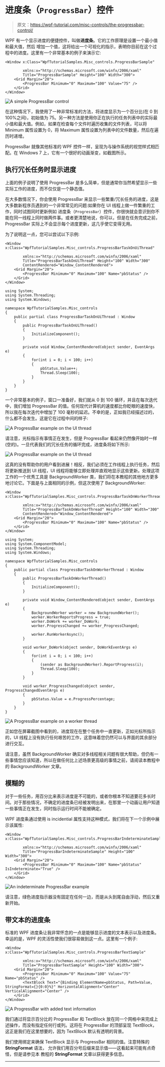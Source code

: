 # 进度条（`ProgressBar`）控件

> 原文：<https://wpf-tutorial.com/misc-controls/the-progressbar-control/>

WPF 有一个显示进度的便捷控件，叫做**进度条**。它的工作原理是设置一个最小值和最大值，然后 增加一个值，这将给出一个可视化的指示，表明你目前在这个过程中的进度。这里有一个非常基本的例子来演示它:

```
<Window x:Class="WpfTutorialSamples.Misc_controls.ProgressBarSample"

        xmlns:x="http://schemas.microsoft.com/winfx/2006/xaml"
        Title="ProgressBarSample" Height="100" Width="300">
    <Grid Margin="20">
        <ProgressBar Minimum="0" Maximum="100" Value="75" />
    </Grid>
</Window>
```

![](img/647046b472e86c7d91f2a1bcea558742.png "A simple ProgressBar control")

在这种情况下，我使用了一种非常标准的方法，将进度显示为一个百分比(在 0 到 100%之间)，初始值为 75。另一种方法是使用你正在执行的任务列表中的实际最小值和最大值。例如，如果在检查每个文件时遍历收集的文件列表，可以将 Minimum 属性设置为 0，将 Maximum 属性设置为列表中的文件数量，然后在遍历时递增。

ProgressBar 就像其他标准的 WPF 控件一样，呈现为与操作系统的视觉样式相匹配。在 Windows 7 上，它有一个很好的动画渐变，如截图所示。

## 执行冗长任务时显示进度

<input type="hidden" name="IL_IN_ARTICLE">

上面的例子说明了使用 ProgressBar 是多么简单，但是通常你当然希望显示一些实际工作的进度，而不仅仅是一个静态值。

在大多数情况下，你会使用 ProgressBar 来显示一些繁重/冗长任务的进度，这是大多数新程序员遇到的一个非常常见的问题:如果你在 UI 线程上做一件繁重的工作，同时试图同时更新例如 进度条（`ProgressBar`）控件，你很快就会意识到你不能在同一线程上同时做两件事。或者更清楚地说，你可以，但是在任务完成之前，ProgressBar 实际上不会显示每个进度更新，这几乎使它变得无用。

为了说明这一点，您可以尝试以下示例:

```
<Window x:Class="WpfTutorialSamples.Misc_controls.ProgressBarTaskOnUiThread"

        xmlns:x="http://schemas.microsoft.com/winfx/2006/xaml"
        Title="ProgressBarTaskOnUiThread" Height="100" Width="300"
        ContentRendered="Window_ContentRendered">
    <Grid Margin="20">
        <ProgressBar Minimum="0" Maximum="100" Name="pbStatus" />
    </Grid>
</Window>
```

```
using System;
using System.Threading;
using System.Windows;

namespace WpfTutorialSamples.Misc_controls
{
	public partial class ProgressBarTaskOnUiThread : Window
	{
		public ProgressBarTaskOnUiThread()
		{
			InitializeComponent();
		}

		private void Window_ContentRendered(object sender, EventArgs e)
		{
			for(int i = 0; i < 100; i++)
			{
				pbStatus.Value++;
				Thread.Sleep(100);
			}
		}
	}
}
```

一个非常基本的例子，窗口一准备好，我们就从 0 到 100 循环，并且在每次迭代中，我们增加 ProgressBar 的值。任何现代计算机的速度都比你眨眼的速度快，所以我在每次迭代中增加了 100 毫秒的延迟。不幸的是，正如我已经描述过的，什么都不会发生。这是它在过程中间的样子:

![](img/43ec7b84291034ca3abba16f1c1dcdac.png "A ProgressBar example on the UI thread")

请注意，光标指示有事情正在发生，但是 ProgressBar 看起来仍然像开始时一样(空的)。一旦代表我们的冗长任务的循环完成，进度条将如下所示:

![](img/5e4146c474808825a06afcb0dfbb3605.png "A ProgressBar example on the UI thread")

这真的没有帮助你的用户看到进展！相反，我们必须在工作线程上执行任务，然后将更新推送到 UI 线程，UI 线程将能够立即处理并直观地显示这些更新。处理这项工作的一个优秀工具是 BackgroundWorker 类，我们将在本教程的其他地方更多地讨论它。下面是与上面相同的示例，但这次使用了 BackgroundWorker:

```
<Window x:Class="WpfTutorialSamples.Misc_controls.ProgressBarTaskOnWorkerThread"

        xmlns:x="http://schemas.microsoft.com/winfx/2006/xaml"
        Title="ProgressBarTaskOnWorkerThread" Height="100" Width="300"
        ContentRendered="Window_ContentRendered">
    <Grid Margin="20">
        <ProgressBar Minimum="0" Maximum="100" Name="pbStatus" />
    </Grid>
</Window>
```

```
using System;
using System.ComponentModel;
using System.Threading;
using System.Windows;

namespace WpfTutorialSamples.Misc_controls
{
	public partial class ProgressBarTaskOnWorkerThread : Window
	{
		public ProgressBarTaskOnWorkerThread()
		{
			InitializeComponent();
		}

		private void Window_ContentRendered(object sender, EventArgs e)
		{
			BackgroundWorker worker = new BackgroundWorker();
			worker.WorkerReportsProgress = true;
			worker.DoWork += worker_DoWork;
			worker.ProgressChanged += worker_ProgressChanged;

			worker.RunWorkerAsync();
		}

		void worker_DoWork(object sender, DoWorkEventArgs e)
		{
			for(int i = 0; i < 100; i++)
			{
				(sender as BackgroundWorker).ReportProgress(i);
				Thread.Sleep(100);
			}
		}

		void worker_ProgressChanged(object sender, ProgressChangedEventArgs e)
		{
			pbStatus.Value = e.ProgressPercentage;
		}
	}
}
```

![](img/dd0b0a31963aa12b72f9ba18c6878b85.png "A ProgressBar example on a worker thread")

正如您在屏幕截图中看到的，进度现在在整个任务中一直更新，正如光标所指示的，UI 线程上没有执行任何艰苦的工作，这意味着您仍然可以与界面的其余部分进行交互。

请注意，虽然 BackgroundWorker 确实对多线程相关问题有很大帮助，但仍有一些事情您应该知道，所以在做任何比上述场景更高级的事情之前，请阅读本教程中的 BackgroundWorker 文章。

## 模糊的

对于一些任务，用百分比来表示进度是不可能的，或者你根本不知道要花多长时间。对于那些情况，不确定的进度条已经被发明出来，在那里一个动画让用户知道一些事情正在发生，同时指示运行时间不能被确定。

WPF 进度条通过使用 is incidential 属性支持这种模式，我们将在下一个示例中展示该属性:

```
<Window x:Class="WpfTutorialSamples.Misc_controls.ProgressBarIndeterminateSample"

        xmlns:x="http://schemas.microsoft.com/winfx/2006/xaml"
        Title="ProgressBarIndeterminateSample" Height="100" Width="300">
    <Grid Margin="20">
        <ProgressBar Minimum="0" Maximum="100" Name="pbStatus" IsIndeterminate="True" />
    </Grid>
</Window>
```

![](img/73195e7820b1e06d8931d1aa9250ac1e.png "An indeterminate ProgressBar example")

请注意，绿色进度指示器没有固定在任何一边，而是从头到尾自由浮动，然后又重新开始。

## 带文本的进度条

标准的 WPF 进度条让我非常怀念的一点是能够显示进度的文本表示以及进度条。幸运的是，WPF 的灵活性使我们很容易做到这一点。这里有一个例子:

```
<Window x:Class="WpfTutorialSamples.Misc_controls.ProgressBarTextSample"

        xmlns:x="http://schemas.microsoft.com/winfx/2006/xaml"
        Title="ProgressBarTextSample" Height="100" Width="300">
    <Grid Margin="20">
        <ProgressBar Minimum="0" Maximum="100" Value="75" Name="pbStatus" />
        <TextBlock Text="{Binding ElementName=pbStatus, Path=Value, StringFormat={}{0:0}%}" HorizontalAlignment="Center" VerticalAlignment="Center" />
    </Grid>
</Window>
```

![](img/d56c309a0d447f3cb408847e60104f88.png "A ProgressBar with added text information")

我们通过将显示百分比的 ProgressBar 和 TextBlock 放在同一个网格中来完成上述操作，而没有指定任何行或列。这将在 ProgressBar 的顶部呈现 TextBlock，这正是我们在这里想要的，因为 TextBlock 默认有透明的背景。

我们使用绑定来确保 TextBlock 显示与 ProgressBar 相同的值。注意特殊的 **StringFormat** 语法， 允许我们用百分号后缀来显示值——这看起来可能有点奇怪，但是请参见本 教程的 **StringFormat** 文章以获得更多信息。

* * *